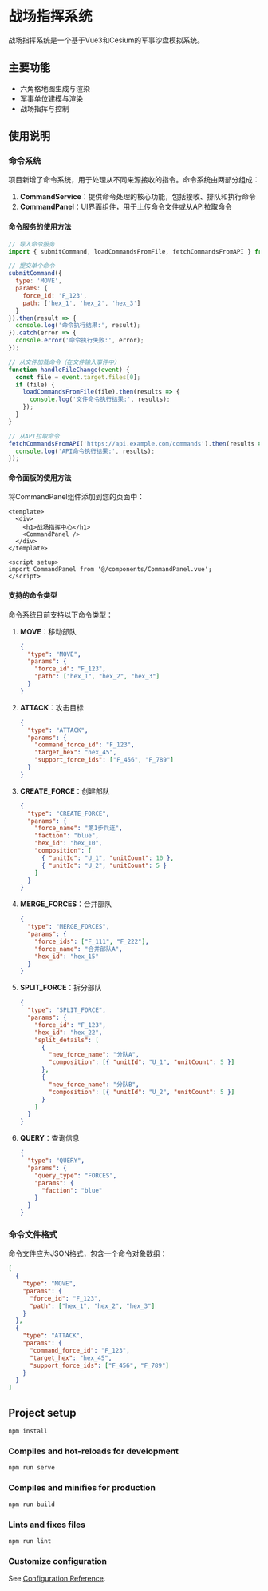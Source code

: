 # 战场指挥系统

战场指挥系统是一个基于Vue3和Cesium的军事沙盘模拟系统。

## 主要功能

- 六角格地图生成与渲染
- 军事单位建模与渲染
- 战场指挥与控制

## 使用说明

### 命令系统

项目新增了命令系统，用于处理从不同来源接收的指令。命令系统由两部分组成：

1. **CommandService**：提供命令处理的核心功能，包括接收、排队和执行命令
2. **CommandPanel**：UI界面组件，用于上传命令文件或从API拉取命令

#### 命令服务的使用方法

```javascript
// 导入命令服务
import { submitCommand, loadCommandsFromFile, fetchCommandsFromAPI } from '@/services/CommandService';

// 提交单个命令
submitCommand({
  type: 'MOVE',
  params: {
    force_id: 'F_123',
    path: ['hex_1', 'hex_2', 'hex_3']
  }
}).then(result => {
  console.log('命令执行结果:', result);
}).catch(error => {
  console.error('命令执行失败:', error);
});

// 从文件加载命令（在文件输入事件中）
function handleFileChange(event) {
  const file = event.target.files[0];
  if (file) {
    loadCommandsFromFile(file).then(results => {
      console.log('文件命令执行结果:', results);
    });
  }
}

// 从API拉取命令
fetchCommandsFromAPI('https://api.example.com/commands').then(results => {
  console.log('API命令执行结果:', results);
});
```

#### 命令面板的使用方法

将CommandPanel组件添加到您的页面中：

```vue
<template>
  <div>
    <h1>战场指挥中心</h1>
    <CommandPanel />
  </div>
</template>

<script setup>
import CommandPanel from '@/components/CommandPanel.vue';
</script>
```

#### 支持的命令类型

命令系统目前支持以下命令类型：

1. **MOVE**：移动部队

   ```json
   {
     "type": "MOVE",
     "params": {
       "force_id": "F_123",
       "path": ["hex_1", "hex_2", "hex_3"]
     }
   }
   ```
2. **ATTACK**：攻击目标

   ```json
   {
     "type": "ATTACK",
     "params": {
       "command_force_id": "F_123",
       "target_hex": "hex_45",
       "support_force_ids": ["F_456", "F_789"]
     }
   }
   ```
3. **CREATE_FORCE**：创建部队

   ```json
   {
     "type": "CREATE_FORCE",
     "params": {
       "force_name": "第1步兵连",
       "faction": "blue",
       "hex_id": "hex_10",
       "composition": [
         { "unitId": "U_1", "unitCount": 10 },
         { "unitId": "U_2", "unitCount": 5 }
       ]
     }
   }
   ```
4. **MERGE_FORCES**：合并部队

   ```json
   {
     "type": "MERGE_FORCES",
     "params": {
       "force_ids": ["F_111", "F_222"],
       "force_name": "合并部队A",
       "hex_id": "hex_15"
     }
   }
   ```
5. **SPLIT_FORCE**：拆分部队

   ```json
   {
     "type": "SPLIT_FORCE",
     "params": {
       "force_id": "F_123",
       "hex_id": "hex_22",
       "split_details": [
         {
           "new_force_name": "分队A",
           "composition": [{ "unitId": "U_1", "unitCount": 5 }]
         },
         {
           "new_force_name": "分队B",
           "composition": [{ "unitId": "U_2", "unitCount": 5 }]
         }
       ]
     }
   }
   ```
6. **QUERY**：查询信息

   ```json
   {
     "type": "QUERY",
     "params": {
       "query_type": "FORCES",
       "params": {
         "faction": "blue"
       }
     }
   }
   ```

### 命令文件格式

命令文件应为JSON格式，包含一个命令对象数组：

```json
[
  {
    "type": "MOVE",
    "params": {
      "force_id": "F_123",
      "path": ["hex_1", "hex_2", "hex_3"]
    }
  },
  {
    "type": "ATTACK",
    "params": {
      "command_force_id": "F_123",
      "target_hex": "hex_45",
      "support_force_ids": ["F_456", "F_789"]
    }
  }
]
```

## Project setup

```
npm install
```

### Compiles and hot-reloads for development

```
npm run serve
```

### Compiles and minifies for production

```
npm run build
```

### Lints and fixes files

```
npm run lint
```

### Customize configuration

See [Configuration Reference](https://cli.vuejs.org/config/).
